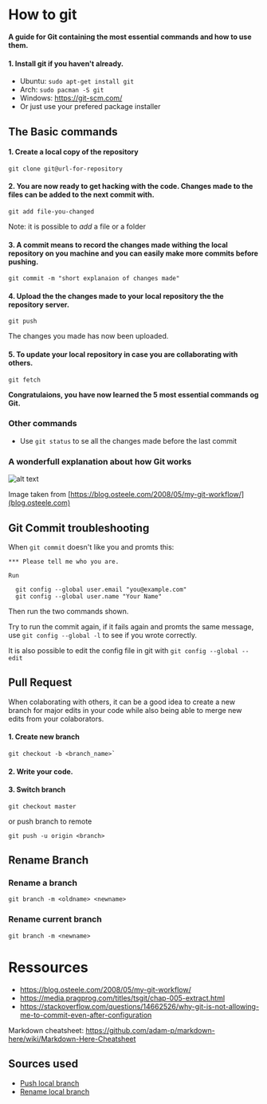 # How to git

**A guide for Git containing the most essential commands and how to use them.**

#### 1. Install git if you haven't already.
  * Ubuntu: `sudo apt-get install git`
  * Arch: `sudo pacman -S git`
  * Windows: https://git-scm.com/
  * Or just use your prefered package installer

## The Basic commands

#### 1. Create a local copy of the repository

`git clone git@url-for-repository`

#### 2. You are now ready to get hacking with the code. Changes made to the files can be added to the next commit with.

`git add file-you-changed`

Note: it is possible to *add* a file or a folder

#### 3. A **commit** means to record the changes made withing the local repository on you machine and you can easily make more commits before pushing.

`git commit -m "short explanaion of changes made"`

#### 4. Upload the the changes made to your local repository the the repository server.

`git push`

The changes you made has now been uploaded.

#### 5. To update your local repository in case you are collaborating with others.

`git fetch`

**Congratulaions, you have now learned the 5 most essential commands og Git.**

### Other commands

* Use `git status` to se all the changes made before the last commit

### A wonderfull explanation about how Git works
![alt text](https://i.imgur.com/Aofvzhw.png "Git transport")

Image taken from [https://blog.osteele.com/2008/05/my-git-workflow/](blog.osteele.com)


## Git Commit troubleshooting

When `git commit` doesn't like you and promts this:

```
*** Please tell me who you are.

Run

  git config --global user.email "you@example.com"
  git config --global user.name "Your Name"
```
Then run the two commands shown.

Try to run the commit again, if it fails again and promts the same message, use `git config --global -l` to see if you wrote correctly.


It is also possible to edit the config file in git with `git config --global --edit`

## Pull Request
When colaborating with others, it can be a good idea to create a new branch for major edits in your code while also being able to merge new edits from your colaborators.
#### 1. Create new branch
```git
git checkout -b <branch_name>`
```
#### 2. Write your code.

#### 3. Switch branch
```git
git checkout master
```
or push branch to remote

```git
git push -u origin <branch>
```

## Rename Branch
### Rename a branch
```git
git branch -m <oldname> <newname>
```

### Rename current branch
```git
git branch -m <newname>
```


# Ressources 
* https://blog.osteele.com/2008/05/my-git-workflow/
* https://media.pragprog.com/titles/tsgit/chap-005-extract.html
* https://stackoverflow.com/questions/14662526/why-git-is-not-allowing-me-to-commit-even-after-configuration

Markdown cheatsheet: https://github.com/adam-p/markdown-here/wiki/Markdown-Here-Cheatsheet


## Sources used
* [Push local branch](http://stackoverflow.com/questions/2765421/ddg#6232535)
* [Rename local branch](http://stackoverflow.com/questions/6591213/ddg#6591218)
